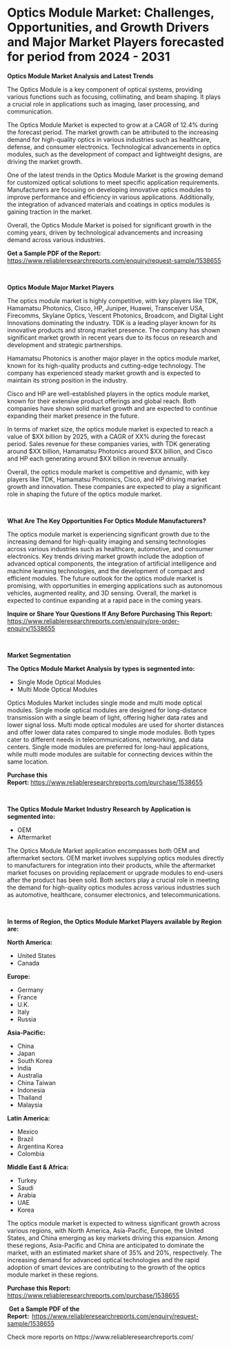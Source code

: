 <p><h1>Optics Module Market: Challenges, Opportunities, and Growth Drivers and Major Market Players forecasted for period from 2024 - 2031</h1></p><p><strong>Optics Module Market Analysis and Latest Trends</strong></p>
<p><p>The Optics Module is a key component of optical systems, providing various functions such as focusing, collimating, and beam shaping. It plays a crucial role in applications such as imaging, laser processing, and communication.</p><p>The Optics Module Market is expected to grow at a CAGR of 12.4% during the forecast period. The market growth can be attributed to the increasing demand for high-quality optics in various industries such as healthcare, defense, and consumer electronics. Technological advancements in optics modules, such as the development of compact and lightweight designs, are driving the market growth.</p><p>One of the latest trends in the Optics Module Market is the growing demand for customized optical solutions to meet specific application requirements. Manufacturers are focusing on developing innovative optics modules to improve performance and efficiency in various applications. Additionally, the integration of advanced materials and coatings in optics modules is gaining traction in the market.</p><p>Overall, the Optics Module Market is poised for significant growth in the coming years, driven by technological advancements and increasing demand across various industries.</p></p>
<p><strong>Get a Sample PDF of the Report:&nbsp;</strong> <a href="https://www.reliableresearchreports.com/enquiry/request-sample/1538655">https://www.reliableresearchreports.com/enquiry/request-sample/1538655</a></p>
<p>&nbsp;</p>
<p><strong>Optics Module Major Market Players</strong></p>
<p><p>The optics module market is highly competitive, with key players like TDK, Hamamatsu Photonics, Cisco, HP, Juniper, Huawei, Transceiver USA, Firecomms, Skylane Optics, Vescent Photonics, Broadcom, and Digital Light Innovations dominating the industry. TDK is a leading player known for its innovative products and strong market presence. The company has shown significant market growth in recent years due to its focus on research and development and strategic partnerships.</p><p>Hamamatsu Photonics is another major player in the optics module market, known for its high-quality products and cutting-edge technology. The company has experienced steady market growth and is expected to maintain its strong position in the industry.</p><p>Cisco and HP are well-established players in the optics module market, known for their extensive product offerings and global reach. Both companies have shown solid market growth and are expected to continue expanding their market presence in the future.</p><p>In terms of market size, the optics module market is expected to reach a value of $XX billion by 2025, with a CAGR of XX% during the forecast period. Sales revenue for these companies varies, with TDK generating around $XX billion, Hamamatsu Photonics around $XX billion, and Cisco and HP each generating around $XX billion in revenue annually.</p><p>Overall, the optics module market is competitive and dynamic, with key players like TDK, Hamamatsu Photonics, Cisco, and HP driving market growth and innovation. These companies are expected to play a significant role in shaping the future of the optics module market.</p></p>
<p>&nbsp;</p>
<p><strong>What Are The Key Opportunities For Optics Module Manufacturers?</strong></p>
<p><p>The optics module market is experiencing significant growth due to the increasing demand for high-quality imaging and sensing technologies across various industries such as healthcare, automotive, and consumer electronics. Key trends driving market growth include the adoption of advanced optical components, the integration of artificial intelligence and machine learning technologies, and the development of compact and efficient modules. The future outlook for the optics module market is promising, with opportunities in emerging applications such as autonomous vehicles, augmented reality, and 3D sensing. Overall, the market is expected to continue expanding at a rapid pace in the coming years.</p></p>
<p><strong>Inquire or Share Your Questions If Any Before Purchasing This Report:</strong> <a href="https://www.reliableresearchreports.com/enquiry/pre-order-enquiry/1538655">https://www.reliableresearchreports.com/enquiry/pre-order-enquiry/1538655</a></p>
<p>&nbsp;</p>
<p><strong>Market Segmentation</strong></p>
<p><strong>The Optics Module Market Analysis by types is segmented into:</strong></p>
<p><ul><li>Single Mode Optical Modules</li><li>Multi Mode Optical Modules</li></ul></p>
<p><p>Optics Modules Market includes single mode and multi mode optical modules. Single mode optical modules are designed for long-distance transmission with a single beam of light, offering higher data rates and lower signal loss. Multi mode optical modules are used for shorter distances and offer lower data rates compared to single mode modules. Both types cater to different needs in telecommunications, networking, and data centers. Single mode modules are preferred for long-haul applications, while multi mode modules are suitable for connecting devices within the same location.</p></p>
<p><strong>Purchase this Report:&nbsp;</strong><a href="https://www.reliableresearchreports.com/purchase/1538655">https://www.reliableresearchreports.com/purchase/1538655</a></p>
<p>&nbsp;</p>
<p><strong>The Optics Module Market Industry Research by Application is segmented into:</strong></p>
<p><ul><li>OEM</li><li>Aftermarket</li></ul></p>
<p><p>The Optics Module Market application encompasses both OEM and aftermarket sectors. OEM market involves supplying optics modules directly to manufacturers for integration into their products, while the aftermarket market focuses on providing replacement or upgrade modules to end-users after the product has been sold. Both sectors play a crucial role in meeting the demand for high-quality optics modules across various industries such as automotive, healthcare, consumer electronics, and telecommunications.</p></p>
<p>&nbsp;</p>
<p><strong>In terms of Region, the Optics Module Market Players available by Region are:</strong></p>
<p>
    <p> <strong> North America: </strong>
        <ul>
            <li>United States</li>
            <li>Canada</li>
        </ul>
        </p> 
    <p> <strong> Europe: </strong>
        <ul>
            <li>Germany</li>
            <li>France</li>
            <li>U.K.</li>
            <li>Italy</li>
            <li>Russia</li>
        </ul>
        </p> 
    <p> <strong> Asia-Pacific: </strong>
        <ul>
            <li>China</li>
            <li>Japan</li>
            <li>South Korea</li>
            <li>India</li>
            <li>Australia</li>
            <li>China Taiwan</li>
            <li>Indonesia</li>
            <li>Thailand</li>
            <li>Malaysia</li>
        </ul>
        </p> 
    <p> <strong> Latin America: </strong>
        <ul>
            <li>Mexico</li>
            <li>Brazil</li>
            <li>Argentina Korea</li>
            <li>Colombia</li>
        </ul>
        </p> 
    <p> <strong> Middle East & Africa: </strong>
        <ul>
            <li>Turkey</li>
            <li>Saudi</li>
            <li>Arabia</li>
            <li>UAE</li>
            <li>Korea</li>
        </ul>
    </p>
    </p>
<p><p>The optics module market is expected to witness significant growth across various regions, with North America, Asia-Pacific, Europe, the United States, and China emerging as key markets driving this expansion. Among these regions, Asia-Pacific and China are anticipated to dominate the market, with an estimated market share of 35% and 20%, respectively. The increasing demand for advanced optical technologies and the rapid adoption of smart devices are contributing to the growth of the optics module market in these regions.</p></p>
<p><strong>Purchase this Report: </strong><a href="https://www.reliableresearchreports.com/purchase/1538655">https://www.reliableresearchreports.com/purchase/1538655</a></p>
<p>&nbsp;<strong>Get a Sample PDF of the Report:&nbsp;&nbsp;</strong><a href="https://www.reliableresearchreports.com/enquiry/request-sample/1538655">https://www.reliableresearchreports.com/enquiry/request-sample/1538655</a></p>
<p><strong></strong></p>
<p>Check more reports on https://www.reliableresearchreports.com/</p>
